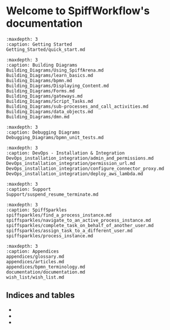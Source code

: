 # Welcome to SpiffWorkflow's documentation

```{toctree}
:maxdepth: 3
:caption: Getting Started
Getting_Started/quick_start.md
```

```{toctree}
:maxdepth: 3
:caption: Building Diagrams
Building_Diagrams/Using_SpiffArena.md
Building_Diagrams/learn_basics.md
Building_Diagrams/bpmn.md
Building_Diagrams/Displaying_Content.md
Building_Diagrams/Forms.md
Building_Diagrams/gateways.md
Building_Diagrams/Script_Tasks.md
Building_Diagrams/sub-processes_and_call_activities.md
Building_Diagrams/data_objects.md
Building_Diagrams/dmn.md
```

```{toctree}
:maxdepth: 3
:caption: Debugging Diagrams
Debugging_Diagrams/bpmn_unit_tests.md
```

```{toctree}
:maxdepth: 3
:caption: DevOps - Installation & Integration
DevOps_installation_integration/admin_and_permissions.md
DevOps_installation_integration/permission_url.md
DevOps_installation_integration/configure_connector_proxy.md
DevOps_installation_integration/deploy_aws_lambda.md
```
```{toctree}
:maxdepth: 3
:caption: Support
Support/suspend_resume_terminate.md
```
```{toctree}
:maxdepth: 3
:caption: SpiffSparkles
spiffsparkles/find_a_process_instance.md
spiffsparkles/navigate_to_an_active_process_instance.md
spiffsparkles/complete_task_on_behalf_of_another_user.md
spiffsparkles/assign_task_to_a_different_user.md
spiffsparkles/process_instance.md
```

```{toctree}
:maxdepth: 3
:caption: Appendices
appendices/glossary.md
appendices/articles.md
appendices/bpmn_terminology.md
documentation/documentation.md
wish_list/wish_list.md
```

## Indices and tables

* [](genindex)
* [](modindex)
* [](search)
